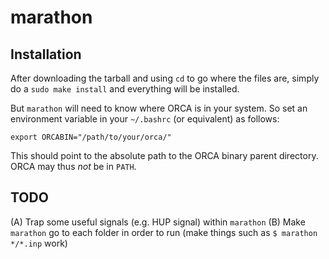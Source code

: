 # marathon

## Installation

After downloading the tarball and using `cd` to go where the files are, simply do a `sudo make install` and everything will be installed.

But `marathon` will need to know where ORCA is in your system.
So set an environment variable in your `~/.bashrc` (or equivalent) as follows:

    export ORCABIN="/path/to/your/orca/"

This should point to the absolute path to the ORCA binary parent directory.
ORCA may thus *not* be in `PATH`.

## TODO

(A) Trap some useful signals (e.g. HUP signal) within `marathon`
(B) Make `marathon` go to each folder in order to run (make things such as `$ marathon */*.inp` work)
